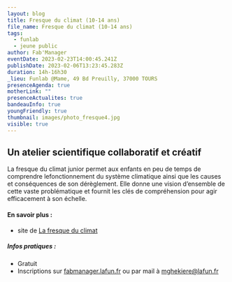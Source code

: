 ```yaml
---
layout: blog
title: Fresque du climat (10-14 ans)
file_name: Fresque du climat (10-14 ans)
tags:
  - funlab
  - jeune public
author: Fab'Manager
eventDate: 2023-02-23T14:00:45.241Z
publishDate: 2023-02-06T13:23:45.283Z
duration: 14h-16h30
_lieu: Funlab @Mame, 49 Bd Preuilly, 37000 TOURS
presenceAgenda: true
motherLink: ""
presenceActualites: true
bandeauInfo: true
youngFriendly: true
thumbnail: images/photo_fresque4.jpg
visible: true
---
```

## Un atelier scientifique collaboratif et créatif

La fresque du climat junior permet aux enfants en peu de temps de comprendre lefonctionnement du système climatique ainsi que les causes et conséquences de son dérèglement.
Elle donne une vision d’ensemble de cette vaste problématique et fournit les clés de compréhension pour agir efficacement à son échelle.

#### En savoir plus : 
* site de [La fresque du climat](https://fresqueduclimat.org/)

##### Infos pratiques : 
* Gratuit
* Inscriptions sur [fabmanager.lafun.fr](https://fabmanager.lafun.fr) ou par mail à mghekiere@lafun.fr
